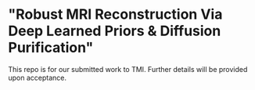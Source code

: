 #  "Robust MRI Reconstruction Via Deep Learned Priors \& Diffusion Purification"
This repo is for our submitted work to TMI. Further details will be provided upon acceptance.
